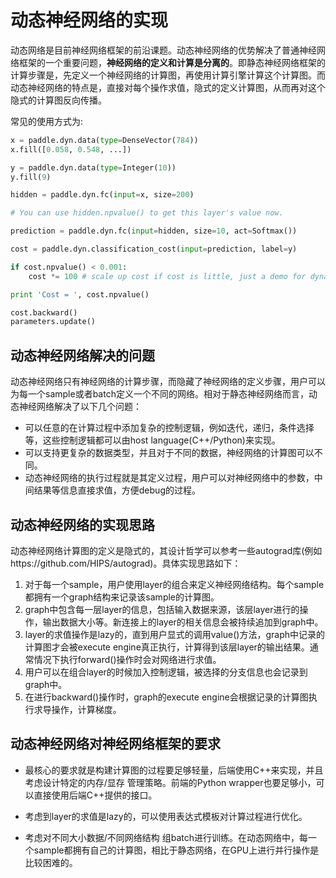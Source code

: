 # 动态神经网络的实现

动态网络是目前神经网络框架的前沿课题。动态神经网络的优势解决了普通神经网络框架的一个重要问题，**神经网络的定义和计算是分离的**。即静态神经网络框架的计算步骤是，先定义一个神经网络的计算图，再使用计算引擎计算这个计算图。而动态神经网络的特点是，直接对每个操作求值，隐式的定义计算图，从而再对这个隐式的计算图反向传播。

常见的使用方式为:


```python
x = paddle.dyn.data(type=DenseVector(784))
x.fill([0.058, 0.548, ...])

y = paddle.dyn.data(type=Integer(10))
y.fill(9)

hidden = paddle.dyn.fc(input=x, size=200)

# You can use hidden.npvalue() to get this layer's value now.

prediction = paddle.dyn.fc(input=hidden, size=10, act=Softmax())

cost = paddle.dyn.classification_cost(input=prediction, label=y)

if cost.npvalue() < 0.001:
	cost *= 100 # scale up cost if cost is little, just a demo for dynamic network.

print 'Cost = ', cost.npvalue()

cost.backward()
parameters.update()
```

## 动态神经网络解决的问题

动态神经网络只有神经网络的计算步骤，而隐藏了神经网络的定义步骤，用户可以为每一个sample或者batch定义一个不同的网络。相对于静态神经网络而言，动态神经网络解决了以下几个问题：

* 可以任意的在计算过程中添加复杂的控制逻辑，例如迭代，递归，条件选择等，这些控制逻辑都可以由host language(C++/Python)来实现。
* 可以支持更复杂的数据类型，并且对于不同的数据，神经网络的计算图可以不同。
* 动态神经网络的执行过程就是其定义过程，用户可以对神经网络中的参数，中间结果等信息直接求值，方便debug的过程。


## 动态神经网络的实现思路

动态神经网络计算图的定义是隐式的，其设计哲学可以参考一些autograd库(例如https://github.com/HIPS/autograd)。具体实现思路如下：


1. 对于每一个sample，用户使用layer的组合来定义神经网络结构。每个sample都拥有一个graph结构来记录该sample的计算图。
2. graph中包含每一层layer的信息，包括输入数据来源，该层layer进行的操作，输出数据大小等。新连接上的layer的相关信息会被持续追加到graph中。
3. layer的求值操作是lazy的，直到用户显式的调用value()方法，graph中记录的计算图才会被execute engine真正执行，计算得到该层layer的输出结果。通常情况下执行forward()操作时会对网络进行求值。
4. 用户可以在组合layer的时候加入控制逻辑，被选择的分支信息也会记录到graph中。
5. 在进行backward()操作时，graph的execute engine会根据记录的计算图执行求导操作，计算梯度。




## 动态神经网络对神经网络框架的要求

* 最核心的要求就是构建计算图的过程要足够轻量，后端使用C++来实现，并且考虑设计特定的内存/显存 管理策略。前端的Python wrapper也要足够小，可以直接使用后端C++提供的接口。

* 考虑到layer的求值是lazy的，可以使用表达式模板对计算过程进行优化。

* 考虑对不同大小数据/不同网络结构 组batch进行训练。在动态网络中，每一个sample都拥有自己的计算图，相比于静态网络，在GPU上进行并行操作是比较困难的。
